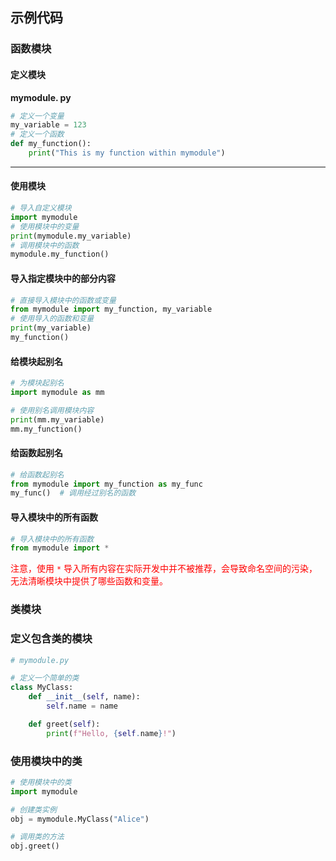 ## 示例代码
### 函数模块 
#### 定义模块
**mymodule. py**

```python
# 定义一个变量 
my_variable = 123 
# 定义一个函数 
def my_function(): 
	print("This is my function within mymodule")
```

---
#### 使用模块

```python
# 导入自定义模块 
import mymodule 
# 使用模块中的变量 
print(mymodule.my_variable) 
# 调用模块中的函数 
mymodule.my_function()
```

#### 导入指定模块中的部分内容

```python
# 直接导入模块中的函数或变量
from mymodule import my_function, my_variable 
# 使用导入的函数和变量 
print(my_variable)
my_function()
```

#### 给模块起别名

```python
# 为模块起别名
import mymodule as mm

# 使用别名调用模块内容
print(mm.my_variable)
mm.my_function()
```

#### 给函数起别名
```python
# 给函数起别名
from mymodule import my_function as my_func
my_func()  # 调用经过别名的函数
```

#### 导入模块中的所有函数

```python
# 导入模块中的所有函数
from mymodule import *
```

<font color="#ff0000">注意，使用 `*` 导入所有内容在实际开发中并不被推荐，会导致命名空间的污染，无法清晰模块中提供了哪些函数和变量。</font>

### 类模块


### 定义包含类的模块

```python
# mymodule.py

# 定义一个简单的类
class MyClass:
    def __init__(self, name):
        self.name = name

    def greet(self):
        print(f"Hello, {self.name}!")
```

### 使用模块中的类

```python
# 使用模块中的类
import mymodule

# 创建类实例
obj = mymodule.MyClass("Alice")

# 调用类的方法
obj.greet()
```